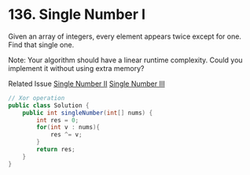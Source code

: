 
# 136. Single Number I

Given an array of integers, every element appears twice except for one. Find that single one.

Note:
Your algorithm should have a linear runtime complexity. Could you implement it without using extra memory?


Related Issue [Single Number II](137.md)  [Single Number III](260.md)

```java
// Xor operation
public class Solution {
    public int singleNumber(int[] nums) {
        int res = 0;
        for(int v : nums){
            res ^= v;
        }
        return res;
    }
}
```